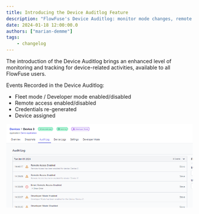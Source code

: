 ```yaml
---
title: Introducing the Device Auditlog Feature
description: "FlowFuse's Device Auditlog: monitor mode changes, remote access, credential updates, and device assignments for enhanced oversight and security."
date: 2024-01-18 12:00:00.0
authors: ["marian-demme"]
tags:
    - changelog
---
```


The introduction of the Device Auditlog brings an enhanced level of monitoring and tracking for device-related activities, available to all FlowFuse users.

Events Recorded in the Device Auditlog:

- Fleet mode / Developer mode enabled/disabled
- Remote access enabled/disabled
- Credentials re-generated
- Device assigned

![Device Audit log](./images/Device-Auditlog.png)